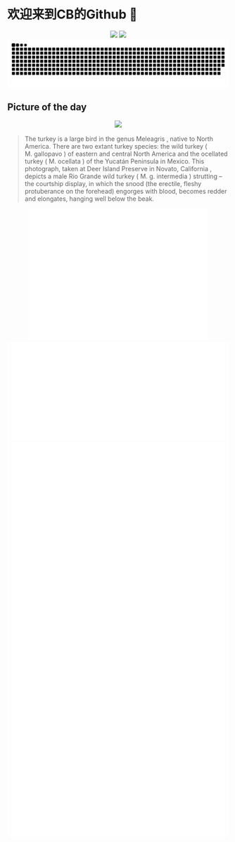 
# 欢迎来到CB的Github 👋

<div align="center">
  <img height="137px" src="https://github-readme-stats.vercel.app/api?username=SuperCB&show_icons=true&theme=radical" />
  <img height="137px" src="https://github-readme-stats.vercel.app/api/top-langs/?username=SuperCB&hide_title=true&hide_border=true&layout=compact&langs_count=6&text_color=000&icon_color=fff" />
</div>


<div align="center">
    <img src="./contribution-snake/github-contribution-grid-snake.svg" />
</div>



## Picture of the day
<div align="center">
  <img width=400px src="https://upload.wikimedia.org/wikipedia/commons/thumb/8/8a/Male_wild_turkey_%28Meleagris_gallopavo%29_strutting.jpg/525px-Male_wild_turkey_%28Meleagris_gallopavo%29_strutting.jpg" />
</div>

>The  turkey  is a large bird in the  genus   Meleagris , native to North America. There are two extant turkey species: the  wild turkey  ( M. gallopavo ) of eastern and central North America and the  ocellated turkey  ( M. ocellata ) of the  Yucatán Peninsula  in Mexico.  This photograph, taken at Deer Island Preserve in  Novato, California , depicts a male  Rio Grande wild turkey  ( M. g. intermedia ) strutting – the courtship display, in which the snood (the erectile, fleshy protuberance on the forehead) engorges with blood, becomes redder and elongates, hanging well below the beak.



<div align="center">
  <img height="300px" src="base_metrics.svg" />
  <img  src="metrics.plugin.calendar.full.svg" />
</div>


<div align="center">
  <img  src="plugin_metrics.svg" /> 
</div>
